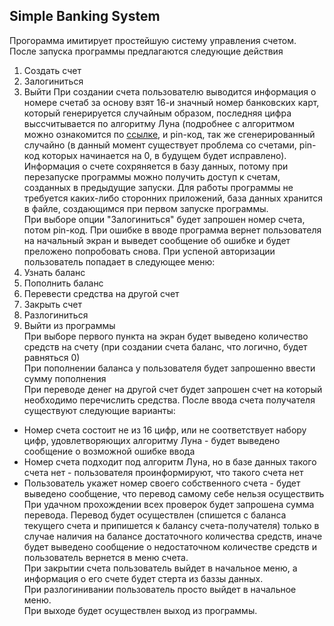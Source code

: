 ## Simple Banking System  
Прогорамма имитирует простейшую систему управления счетом.  
После запуска программы предлагаются следующие действия  
1) Создать счет  
2) Залогиниться  
3) Выйти
При создании счета пользователю выводится информация о номере счетаб за основу взят 16-и значный номер банковских карт, который генерируется случайным образом, последняя цифра выссчитывается по алгоритму Луна (подробнее с алгоритмом можно ознакомится по [ссылке](https://ru.wikipedia.org/wiki/%D0%90%D0%BB%D0%B3%D0%BE%D1%80%D0%B8%D1%82%D0%BC_%D0%9B%D1%83%D0%BD%D0%B0), и pin-код, так же сгенерированный случайно (в данный момент существует проблема со счетами, pin-код которых начинается на 0, в будущем будет исправлено). Информация о счете сохряняется в базу данных, потому при перезапуске программы можно получить доступ к счетам, созданных в предыдущие запуски. Для работы программы не требуется каких-либо сторонних приложений, база данных хранится в файле, создающимся при первом запуске программы.  
При выборе опции "Залогиниться" будет запрошен номер счета, потом pin-код. При ошибке в вводе программа вернет пользователя на начальный экран и выведет сообщение об ошибке и будет преложено попробовать снова. При успеной авторизации пользователь попадает в следующее меню:  
1) Узнать баланс  
2) Пополнить баланс  
3) Перевести средства на другой счет  
4) Закрыть счет  
5) Разлогиниться  
0) Выйти из программы  
При выборе первого пункта на экран будет выведено количество средств на счету (при создании счета баланс, что логично, будет равняться 0)  
При пополнении баланса у пользователя будет запрошенно ввести сумму пополнения  
При переводе денег на другой счет будет запрошен счет на который необходимо перечислить средства. После ввода счета получателя существуют следующие варианты: 
- Номер счета состоит не из 16 цифр, или не соответствует набору цифр, удовлетворяющих алгоритму Луна - будет выведено сообщение о возможной ошибке ввода
- Номер счета подходит под алгоритм Луна, но в базе данных такого счета нет - пользователя проинформируют, что такого счета нет  
- Пользователь укажет номер своего собственного счета - будет выведено сообщение, что перевод самому себе нельзя осуществить
При удачном прохождении всех проверок будет запрошена сумма перевода. Перевод будет осуществлен (спишется с баланса текущего счета и припишется к балансу счета-получателя) только в случае наличия на балансе достаточного количества средств, иначе будет выведено сообщение о недостаточном количестве средств и пользователь вернется в меню счета.  
При закрытии счета пользователь выйдет в начальное меню, а информация о его счете будет стерта из баззы данных.  
При разлогинивании пользователь просто выйдет в начальное меню.  
При выходе будет осуществлен выход из программы.
